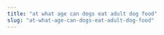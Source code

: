 ```yaml
---
title: "at what age can dogs eat adult dog food"
slug: "at-what-age-can-dogs-eat-adult-dog-food"
---
```


